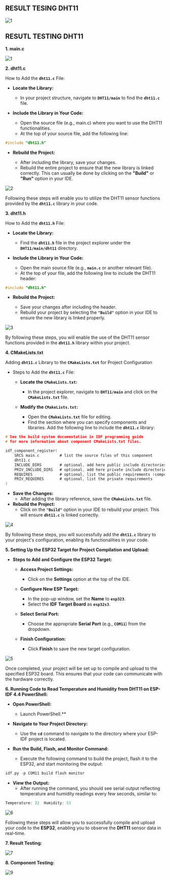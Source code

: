 
## RESULT TESING DHT11

![1](result/1.png)

## RESUTL TESTING DHT11 

**1. main.c**

![1](result/1.png)


**2. dht11.c**

How to Add the **`dht11.c`** File:

* **Locate the Library:**
  * In your project structure, navigate to **`DHT11/main`** to find the **`dht11.c`** file.

* **Include the Library in Your Code:**
  * Open the source file (e.g., main.c) where you want to use the DHT11 functionalities.
  * At the top of your source file, add the following line:

```c
#include "dht11.h"  
```

* **Rebuild the Project:**

  * After including the library, save your changes.
  * Rebuild the entire project to ensure that the new library is linked correctly. This can usually be done by clicking on the **"Build"** or **"Run"** option in your IDE.

![2](result/2.png)

Following these steps will enable you to utilize the DHT11 sensor functions provided by the **`dht11.c`** library in your code.


**3. dht11.h**

How to Add the **`dht11.h`** File:

* **Locate the Library:**
  * Find the **`dht11.h`** file in the project explorer under the **`DHT11/main/dht11`** directory.

* **Include the Library in Your Code:**
  * Open the main source file (e.g., **`main.c`** or another relevant file).
  * At the top of your file, add the following line to include the DHT11 header:

```c
#include "dht11.h"  
```

* **Rebuild the Project:**

  * Save your changes after including the header.
  * Rebuild your project by selecting the **`"Build"`** option in your IDE to ensure the new library is linked properly.

![3](result/3.png)

By following these steps, you will enable the use of the DHT11 sensor functions provided in the **`dht11.h`** library within your project.

**4. CMakeLists.txt**

Adding **`dht11.c`** Library to the **`CMakeLists.txt`** for Project Configuration

* Steps to Add the **`dht11.c`** File:
  * **Locate the `CMakeLists.txt`:**
    * In the project explorer, navigate to **`DHT11/main`** and click on the **`CMakeLists.txt`** file.

  * **Modify the `CMakeLists.txt`:**
    * Open the **`CMakeLists.txt`** file for editing.
    * Find the section where you can specify components and libraries. Add the following line to include the **`dht11.c`** library:

```c
# See the build system documentation in IDF programming guide
# for more information about component CMakeLists.txt files.

idf_component_register(
    SRCS main.c         # list the source files of this component
    dht11.c
    INCLUDE_DIRS        # optional, add here public include directories
    PRIV_INCLUDE_DIRS   # optional, add here private include directories
    REQUIRES            # optional, list the public requirements (component names)
    PRIV_REQUIRES       # optional, list the private requirements
)
```

   * **Save the Changes:**
      * After adding the library reference, save the **`CMakeLists.txt`** file.
   * **Rebuild the Project:**
      * Click on the **`"Build"`** option in your IDE to rebuild your project. This will ensure **`dht11.c`** is linked correctly.
   
![4](result/4.png)

By following these steps, you will successfully add the **`dht11.c`** library to your project's configuration, enabling its functionalities in your code.

**5. Setting Up the ESP32 Target for Project Compilation and Upload:**

* **Steps to Add and Configure the ESP32 Target:**
  * **Access Project Settings:**
    * Click on the **Settings** option at the top of the IDE.
   
  * **Configure New ESP Target:**
    * In the pop-up window, set the **Name** to **`esp323`**.
    * Select the **IDF Target Board** as **`esp32s3`**.
   
  * **Select Serial Port:**
    * Choose the appropriate **Serial Port** (e.g., **`COM11`**) from the dropdown.
   
  * **Finish Configuration:**
    * Click **Finish** to save the new target configuration.
   
 ![5](result/5.png)

 Once completed, your project will be set up to compile and upload to the specified ESP32 board. This ensures that your code can communicate with the hardware correctly.

 **6. Running Code to Read Temperature and Humidity from DHT11 on ESP-IDF 4.4 PowerShell:**

 * **Open PowerShell:**
   * Launch PowerShell.**

 * **Navigate to Your Project Directory:**
   * Use the **`cd`** command to navigate to the directory where your ESP-IDF project is located.

 * **Run the Build, Flash, and Monitor Command:**
   * Execute the following command to build the project, flash it to the ESP32, and start monitoring the output:

```c
idf.py -p COM11 build flash monitor  
```

 * **View the Output:**
   * After running the command, you should see serial output reflecting temperature and humidity readings every few seconds, similar to:

```c
Temperature: 32  Humidity: 53   
```

 ![6](result/6.png)

 Following these steps will allow you to successfully compile and upload your code to the **ESP32**, enabling you to observe the **DHT11** sensor data in real-time.

  **7. Result Testing:**

 ![7](result/7.png)  

  **8. Component Testing:**

 ![9](result/9.png)  


  

  


